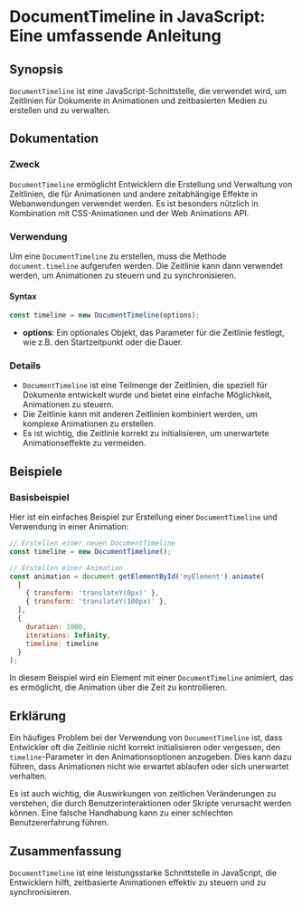 <!--
Meta Description: # DocumentTimeline in JavaScript: Eine umfassende Anleitung ## Synopsis `DocumentTimeline` ist eine JavaScript-Schnittstelle, die verwendet wird, um Z...
Meta Keywords: die, documenttimeline, und, ist, animationen
-->

# DocumentTimeline in JavaScript: Eine umfassende Anleitung

## Synopsis
`DocumentTimeline` ist eine JavaScript-Schnittstelle, die verwendet wird, um Zeitlinien für Dokumente in Animationen und zeitbasierten Medien zu erstellen und zu verwalten.

## Dokumentation
### Zweck
`DocumentTimeline` ermöglicht Entwicklern die Erstellung und Verwaltung von Zeitlinien, die für Animationen und andere zeitabhängige Effekte in Webanwendungen verwendet werden. Es ist besonders nützlich in Kombination mit CSS-Animationen und der Web Animations API.

### Verwendung
Um eine `DocumentTimeline` zu erstellen, muss die Methode `document.timeline` aufgerufen werden. Die Zeitlinie kann dann verwendet werden, um Animationen zu steuern und zu synchronisieren.

#### Syntax
```javascript
const timeline = new DocumentTimeline(options);
```

- **options**: Ein optionales Objekt, das Parameter für die Zeitlinie festlegt, wie z.B. den Startzeitpunkt oder die Dauer.

### Details
- `DocumentTimeline` ist eine Teilmenge der Zeitlinien, die speziell für Dokumente entwickelt wurde und bietet eine einfache Möglichkeit, Animationen zu steuern.
- Die Zeitlinie kann mit anderen Zeitlinien kombiniert werden, um komplexe Animationen zu erstellen.
- Es ist wichtig, die Zeitlinie korrekt zu initialisieren, um unerwartete Animationseffekte zu vermeiden.

## Beispiele
### Basisbeispiel
Hier ist ein einfaches Beispiel zur Erstellung einer `DocumentTimeline` und Verwendung in einer Animation:

```javascript
// Erstellen einer neuen DocumentTimeline
const timeline = new DocumentTimeline();

// Erstellen einer Animation
const animation = document.getElementById('myElement').animate(
  [
    { transform: 'translateY(0px)' },
    { transform: 'translateY(100px)' },
  ],
  {
    duration: 1000,
    iterations: Infinity,
    timeline: timeline
  }
);
```

In diesem Beispiel wird ein Element mit einer `DocumentTimeline` animiert, das es ermöglicht, die Animation über die Zeit zu kontrollieren.

## Erklärung
Ein häufiges Problem bei der Verwendung von `DocumentTimeline` ist, dass Entwickler oft die Zeitlinie nicht korrekt initialisieren oder vergessen, den `timeline`-Parameter in den Animationsoptionen anzugeben. Dies kann dazu führen, dass Animationen nicht wie erwartet ablaufen oder sich unerwartet verhalten.

Es ist auch wichtig, die Auswirkungen von zeitlichen Veränderungen zu verstehen, die durch Benutzerinteraktionen oder Skripte verursacht werden können. Eine falsche Handhabung kann zu einer schlechten Benutzererfahrung führen.

## Zusammenfassung
`DocumentTimeline` ist eine leistungsstarke Schnittstelle in JavaScript, die Entwicklern hilft, zeitbasierte Animationen effektiv zu steuern und zu synchronisieren.
